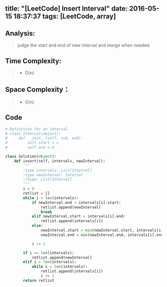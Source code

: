 title: "[LeetCode] Insert Interval"
date: 2016-05-15 18:37:37
tags: [LeetCode, array]
---

## Analysis:
> judge the start and end of new interval and merge when needed.

## Time Complexity:
> * O(n)

## Space Complexity：
> * O(n)


## Code
```python
# Definition for an interval.
# class Interval(object):
#     def __init__(self, s=0, e=0):
#         self.start = s
#         self.end = e

class Solution(object):
    def insert(self, intervals, newInterval):
        """
        :type intervals: List[Interval]
        :type newInterval: Interval
        :rtype: List[Interval]
        """
        i = 0
        retlist = []
        while i < len(intervals):
            if newInterval.end < intervals[i].start:
                retlist.append(newInterval)
                break
            elif newInterval.start > intervals[i].end:
                retlist.append(intervals[i])
            else:
                newInterval.start = min(newInterval.start, intervals[i].start)
                newInterval.end = max(newInterval.end, intervals[i].end)

            i += 1

        if i == len(intervals):
            retlist.append(newInterval)
        elif i < len(intervals):
            while i < len(intervals):
                retlist.append(intervals[i])
                i += 1
        return retlist
```
